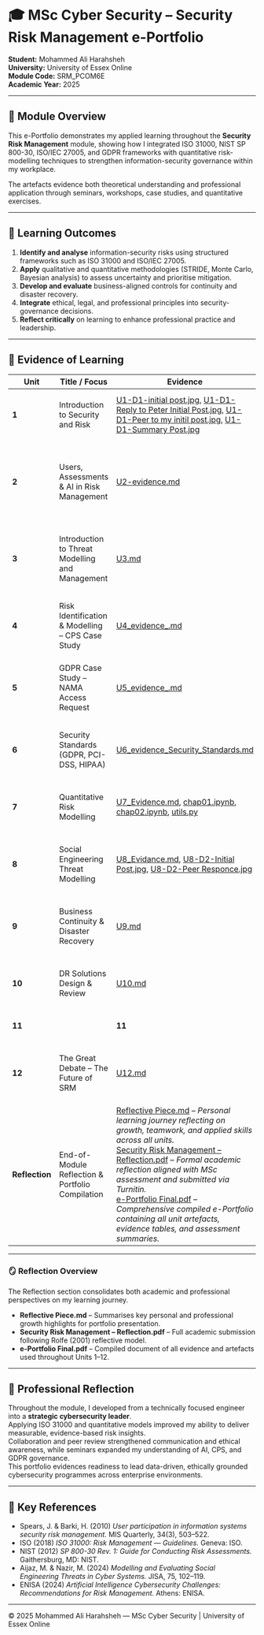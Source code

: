 # 🎓 MSc Cyber Security – Security Risk Management e-Portfolio  
**Student:** Mohammed Ali Harahsheh  
**University:** University of Essex Online  
**Module Code:** SRM_PCOM6E  
**Academic Year:** 2025  

---

## 📘 Module Overview
This e-Portfolio demonstrates my applied learning throughout the **Security Risk Management** module, showing how I integrated ISO 31000, NIST SP 800-30, ISO/IEC 27005, and GDPR frameworks with quantitative risk-modelling techniques to strengthen information-security governance within my workplace.  

The artefacts evidence both theoretical understanding and professional application through seminars, workshops, case studies, and quantitative exercises.

---

## 🎯 Learning Outcomes
1. **Identify and analyse** information-security risks using structured frameworks such as ISO 31000 and ISO/IEC 27005.  
2. **Apply** qualitative and quantitative methodologies (STRIDE, Monte Carlo, Bayesian analysis) to assess uncertainty and prioritise mitigation.  
3. **Develop and evaluate** business-aligned controls for continuity and disaster recovery.  
4. **Integrate** ethical, legal, and professional principles into security-governance decisions.  
5. **Reflect critically** on learning to enhance professional practice and leadership.

---

## 🧩 Evidence of Learning

| Unit | Title / Focus | Evidence | Key Learning |
|------|----------------|-----------|---------------|
| **1** | Introduction to Security and Risk | [U1-D1-initial post.jpg](U1/U1-D1-initial%20post.jpg), [U1-D1-Reply to Peter Initial Post.jpg](U1/U1-D1-Reply%20to%20Peter%20Initial%20Post.jpg), [U1-D1-Peer to my initil post.jpg](U1/U1-D1-Peer%20to%20my%20initil%20post.jpg), [U1-D1-Summary Post.jpg](U1/U1-D1-Summary%20Post.jpg) | Defined risk concepts and introduced the Risk Management Process (RMP). |
| **2** | Users, Assessments & AI in Risk Management | [U2-evidence.md](U2/U2-evidence.md) | Analysed Spears & Barki (2010); explored qualitative vs quantitative assessments and AI-driven analytics. |
| **3** | Introduction to Threat Modelling and Management | [U3.md](U3/U3.md) | Compared STRIDE, DREAD, Attack Trees, and PASTA; applied hybrid analysis for proactive risk identification. |
| **4** | Risk Identification & Modelling – CPS Case Study | [U4_evidence_.md](U4/U4_evidence_.md) | Applied threat-modelling techniques to cyber-physical systems using STRIDE & DFD. |
| **5** | GDPR Case Study – NAMA Access Request | [U5_evidence_.md](U5/U5_evidence_.md) | Examined lawful-processing exemptions (Art 6 & 15 GDPR) and compliance improvements. |
| **6** | Security Standards (GDPR, PCI-DSS, HIPAA) | [U6_evidence_Security_Standards.md](U6/U6_evidence_Security_Standards.md) | Compared overlapping standards and created unified compliance recommendations. |
| **7** | Quantitative Risk Modelling | [U7_Evidence.md](U7/U7_Evidence.md), [chap01.ipynb](U7/chap01.ipynb), [chap02.ipynb](U7/chap02.ipynb), [utils.py](U7/utils.py) | Built Monte Carlo simulations and Bayesian models for data-driven risk estimation. |
| **8** | Social Engineering Threat Modelling | [U8_Evidance.md](U8/U8_Evidance.md), [U8-D2-Initial Post.jpg](U8/U8-D2-Initial%20Post.jpg), [U8-D2-Peer Responce.jpg](U8/U8-D2-Peer%20Responce.jpg) | Combined Attack Tree & Markov Chain methods (Aijaz & Nazir 2024) to quantify SETs. |
| **9** | Business Continuity & Disaster Recovery | [U9.md](U9/U9.md) | Designed BC/DR strategies integrating RTO/RPO metrics and recovery testing. |
| **10** | DR Solutions Design & Review | [U10.md](U10/U10.md) | Linked Bow-Tie Risk Analysis to DR planning and validated RTO/RPO metrics. |
| **11** | | **11** | Future Trends & Executive Summary | [U11.md](U11/U11.md) / [Executive Summary.pdf](U11/Executive%20Summary.pdf) | This folder contains two artefacts: (1) the *Future Trends in Security and Risk Management* reflection (Aven, 2016) analysing emerging SRM trends such as AI, Zero Trust, and RegTech; and (2) the *Executive Summary* (graded 40%) assessing Pampered Pets’ digitalisation, quantitative risk modelling, and DR/BC planning aligned with ISO 31000, NIST CSF, and GDPR frameworks. |
| **12** | The Great Debate – The Future of SRM | [U12.md](U12/U12.md) | Evaluated AI & ML impact on SRM; analysed ethical governance and predictive analytics. |
| **Reflection** | End-of-Module Reflection & Portfolio Compilation | [Reflective Piece.md](Reflection/Reflective%20Piece.md) – *Personal learning journey reflecting on growth, teamwork, and applied skills across all units.*<br>[Security Risk Management – Reflection.pdf](Reflection/Security%20Risk%20Management%20-Reflection.pdf) – *Formal academic reflection aligned with MSc assessment and submitted via Turnitin.*<br>[e-Portfolio Final.pdf](Reflection/e-Portfolio%20Final.pdf) – *Comprehensive compiled e-Portfolio containing all unit artefacts, evidence tables, and assessment summaries.* |

---

### 🪞 Reflection Overview
The Reflection section consolidates both academic and professional perspectives on my learning journey.  
- **Reflective Piece.md** – Summarises key personal and professional growth highlights for portfolio presentation.  
- **Security Risk Management – Reflection.pdf** – Full academic submission following Rolfe (2001) reflective model.  
- **e-Portfolio Final.pdf** – Compiled document of all evidence and artefacts used throughout Units 1–12.  

---

## 🧠 Professional Reflection
Throughout the module, I developed from a technically focused engineer into a **strategic cybersecurity leader**.  
Applying ISO 31000 and quantitative models improved my ability to deliver measurable, evidence-based risk insights.  
Collaboration and peer review strengthened communication and ethical awareness, while seminars expanded my understanding of AI, CPS, and GDPR governance.  
This portfolio evidences readiness to lead data-driven, ethically grounded cybersecurity programmes across enterprise environments.

---

## 🧾 Key References
- Spears, J. & Barki, H. (2010) *User participation in information systems security risk management.* MIS Quarterly, 34(3), 503–522.  
- ISO (2018) *ISO 31000: Risk Management — Guidelines.* Geneva: ISO.  
- NIST (2012) *SP 800-30 Rev. 1: Guide for Conducting Risk Assessments.* Gaithersburg, MD: NIST.  
- Aijaz, M. & Nazir, M. (2024) *Modelling and Evaluating Social Engineering Threats in Cyber Systems.* JISA, 75, 102–119.  
- ENISA (2024) *Artificial Intelligence Cybersecurity Challenges: Recommendations for Risk Management.* Athens: ENISA.  

---

© 2025 Mohammed Ali Harahsheh — MSc Cyber Security | University of Essex Online

